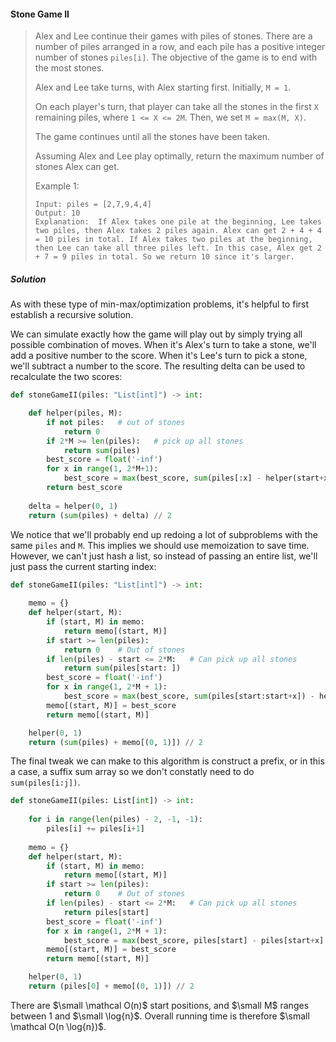 #### Stone Game II

> Alex and Lee continue their games with piles of stones.  There are a number of piles arranged in a row, and each pile has a positive integer number of stones `piles[i]`.  The objective of the game is to end with the most stones. 
>
> Alex and Lee take turns, with Alex starting first.  Initially, `M = 1`.
>
> On each player's turn, that player can take all the stones in the first `X` remaining piles, where `1 <= X <= 2M`.  Then, we set `M = max(M, X)`.
>
> The game continues until all the stones have been taken.
>
> Assuming Alex and Lee play optimally, return the maximum number of stones Alex can get.
>
> Example 1:
> ```
> Input: piles = [2,7,9,4,4]
> Output: 10
> Explanation:  If Alex takes one pile at the beginning, Lee takes two piles, then Alex takes 2 piles again. Alex can get 2 + 4 + 4 = 10 piles in total. If Alex takes two piles at the beginning, then Lee can take all three piles left. In this case, Alex get 2 + 7 = 9 piles in total. So we return 10 since it's larger. 
> ```

##### Solution

As with these type of min-max/optimization problems, it's helpful to first establish a recursive solution. 

We can simulate exactly how the game will play out by simply trying all possible combination of moves. When it's Alex's turn to take a stone, we'll add a positive number to the score. When it's Lee's turn to pick a stone, we'll subtract a number to the score. The resulting delta can be used to recalculate the two scores:

```py
def stoneGameII(piles: "List[int]") -> int:

    def helper(piles, M):
        if not piles:   # out of stones
            return 0
        if 2*M >= len(piles):   # pick up all stones
            return sum(piles)
        best_score = float('-inf')
        for x in range(1, 2*M+1):
            best_score = max(best_score, sum(piles[:x] - helper(start+x, max(x, M)))
        return best_score
    
    delta = helper(0, 1)
    return (sum(piles) + delta) // 2
```

We notice that we'll probably end up redoing a lot of subproblems with the same `piles` and `M`. This implies we should use memoization to save time. However, we can't just hash a list, so instead of passing an entire list, we'll just pass the current starting index:

```py
def stoneGameII(piles: "List[int]") -> int:
    
    memo = {}
    def helper(start, M):
        if (start, M) in memo:
            return memo[(start, M)]
        if start >= len(piles):
            return 0    # Out of stones
        if len(piles) - start <= 2*M:   # Can pick up all stones
            return sum(piles[start: ])
        best_score = float('-inf')
        for x in range(1, 2*M + 1):
            best_score = max(best_score, sum(piles[start:start+x]) - helper(start + x, max(x, M)))
        memo[(start, M)] = best_score
        return memo[(start, M)]

    helper(0, 1)
    return (sum(piles) + memo[(0, 1)]) // 2
```

The final tweak we can make to this algorithm is construct a prefix, or in this a case, a suffix sum array so we don't constatly need to do `sum(piles[i:j])`.

```py
def stoneGameII(piles: List[int]) -> int:
    
    for i in range(len(piles) - 2, -1, -1):
        piles[i] += piles[i+1]
    
    memo = {}
    def helper(start, M):
        if (start, M) in memo:
            return memo[(start, M)]
        if start >= len(piles):
            return 0    # Out of stones
        if len(piles) - start <= 2*M:   # Can pick up all stones
            return piles[start]
        best_score = float('-inf')
        for x in range(1, 2*M + 1):
            best_score = max(best_score, piles[start] - piles[start+x] - helper(start + x, max(x, M)))
        memo[(start, M)] = best_score
        return memo[(start, M)]

    helper(0, 1)
    return (piles[0] + memo[(0, 1)]) // 2
```

There are $\small \mathcal O(n)$ start positions, and $\small M$ ranges between 1 and $\small \log{n}$. Overall running time is therefore $\small \mathcal O(n \log{n})$.